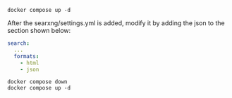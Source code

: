 ```shell
docker compose up -d
```

After the searxng/settings.yml is added, modify it by adding the json to the section shown below:

```yaml
search:
  ...
  formats:
    - html
    - json
```

```shell
docker compose down
docker compose up -d
```